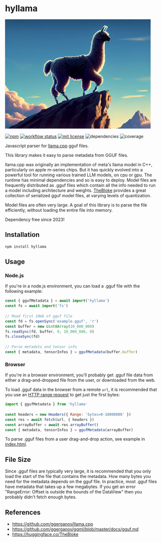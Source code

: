 # hyllama

![hyllama](hyllama.jpg)

[![npm](https://img.shields.io/npm/v/hyllama)](https://www.npmjs.com/package/hyllama)
[![workflow status](https://github.com/hyparam/hyllama/actions/workflows/ci.yml/badge.svg)](https://github.com/hyparam/hyllama/actions)
[![mit license](https://img.shields.io/badge/License-MIT-blue.svg)](https://opensource.org/licenses/MIT)
![dependencies](https://img.shields.io/badge/Dependencies-0-blueviolet)
![coverage](https://img.shields.io/badge/Coverage-100-darkred)

Javascript parser for [llama.cpp](https://github.com/ggerganov/llama.cpp) gguf files.

This library makes it easy to parse metadata from GGUF files.

llama.cpp was originally an implementation of meta's llama model in C++, particularly on apple m-series chips.
But it has quickly evolved into a powerful tool for running various trained LLM models, on cpu or gpu.
The runtime has minimal dependencies and so is easy to deploy.
Model files are frequently distributed as .gguf files which contain all the info needed to run a model including architecture and weights.
[TheBloke](https://huggingface.co/TheBloke) provides a great collection of serialized gguf model files, at varying levels of quantization.

Model files are often very large.
A goal of this library is to parse the file efficiently, without loading the entire file into memory.

Dependency free since 2023!

## Installation

```bash
npm install hyllama
```

## Usage

### Node.js

If you're in a node.js environment, you can load a .gguf file with the following example:

```js
const { ggufMetadata } = await import('hyllama')
const fs = await import('fs')

// Read first 10mb of gguf file
const fd = fs.openSync('example.gguf', 'r')
const buffer = new Uint8Array(10_000_000)
fs.readSync(fd, buffer, 0, 10_000_000, 0)
fs.closeSync(fd)

// Parse metadata and tensor info
const { metadata, tensorInfos } = ggufMetadata(buffer.buffer)
```

### Browser

If you're in a browser environment, you'll probably get .gguf file data from either a drag-and-dropped file from the user, or downloaded from the web.

To load .gguf data in the browser from a remote `url`, it is recommended that you use an [HTTP range request](https://developer.mozilla.org/en-US/docs/Web/HTTP/Range_requests) to get just the first bytes:

```js
import { ggufMetadata } from 'hyllama'

const headers = new Headers({ Range: 'bytes=0-10000000' })
const res = await fetch(url, { headers })
const arrayBuffer = await res.arrayBuffer()
const { metadata, tensorInfos } = ggufMetadata(arrayBuffer)
```

To parse .gguf files from a user drag-and-drop action, see example in [index.html](index.html).

## File Size

Since .gguf files are typically very large, it is recommended that you only load the start of the file that contains the metadata.
How many bytes you need for the metadata depends on the gguf file.
In practice, most .gguf files have metadata that takes up a few megabytes.
If you get an error "RangeError: Offset is outside the bounds of the DataView" then you probably didn't fetch enough bytes.

## References

 - https://github.com/ggerganov/llama.cpp
 - https://github.com/ggerganov/ggml/blob/master/docs/gguf.md
 - https://huggingface.co/TheBloke
